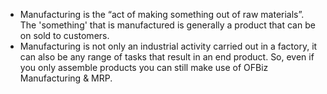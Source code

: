 - Manufacturing is the “act of making something out of raw materials”. The 'something' that is manufactured is generally a product that can be on sold to customers.
- Manufacturing is not only an industrial activity carried out in a factory, it can also be any range of tasks that result in an end product. So, even if you only assemble products you can still make use of OFBiz Manufacturing & MRP.